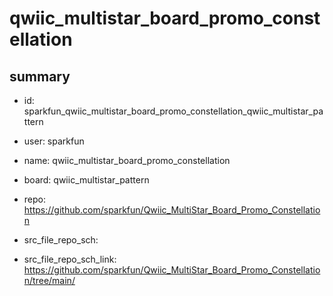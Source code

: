 # qwiic_multistar_board_promo_constellation
 
## summary 
* id: sparkfun_qwiic_multistar_board_promo_constellation_qwiic_multistar_pattern
* user: sparkfun
* name: qwiic_multistar_board_promo_constellation
* board: qwiic_multistar_pattern
* repo: https://github.com/sparkfun/Qwiic_MultiStar_Board_Promo_Constellation



* src_file_repo_sch: 
* src_file_repo_sch_link: https://github.com/sparkfun/Qwiic_MultiStar_Board_Promo_Constellation/tree/main/




